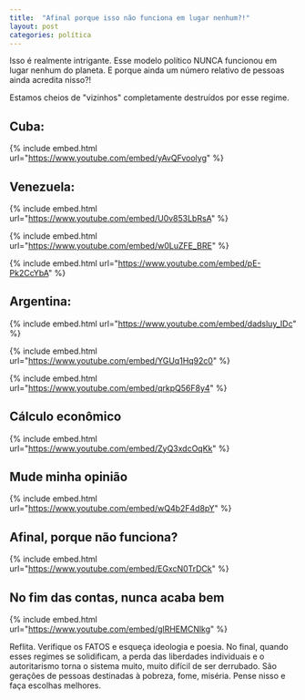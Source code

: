 ```yaml
---
title:  "Afinal porque isso não funciona em lugar nenhum?!"
layout: post
categories: política
---
```


Isso é realmente intrigante. Esse modelo político NUNCA funcionou em lugar nenhum do planeta. E porque ainda um número relativo de pessoas ainda acredita nisso?!


Estamos cheios de "vizinhos" completamente destruídos por esse regime.

## Cuba:

{% include embed.html url="https://www.youtube.com/embed/yAvQFvoolyg" %}  

## Venezuela:

{% include embed.html url="https://www.youtube.com/embed/U0v853LbRsA" %}

{% include embed.html url="https://www.youtube.com/embed/w0LuZFE_BRE" %}

{% include embed.html url="https://www.youtube.com/embed/pE-Pk2CcYbA" %}

## Argentina:

{% include embed.html url="https://www.youtube.com/embed/dadsluy_IDc" %}

{% include embed.html url="https://www.youtube.com/embed/YGUq1Hq92c0" %}

{% include embed.html url="https://www.youtube.com/embed/qrkpQ56F8y4" %}

## Cálculo econômico

{% include embed.html url="https://www.youtube.com/embed/ZyQ3xdcOqKk" %}

## Mude minha opinião

{% include embed.html url="https://www.youtube.com/embed/wQ4b2F4d8pY" %}

## Afinal, porque não funciona?

{% include embed.html url="https://www.youtube.com/embed/EGxcN0TrDCk" %}

## No fim das contas, nunca acaba bem  

{% include embed.html url="https://www.youtube.com/embed/glRHEMCNlkg" %}

Reflita. Verifique os FATOS e esqueça ideologia e poesia. No final, quando esses regimes se solidificam, a perda das liberdades individuais e o autoritarismo torna o sistema muito, muito difícil de ser derrubado. São gerações de pessoas destinadas à pobreza, fome, miséria. Pense nisso e faça escolhas melhores.